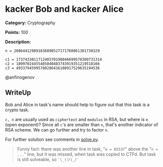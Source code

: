 # kacker Bob and kacker Alice


**Category:** Cryptography

**Points:** 100

**Description:**

```
n = 208644129891836890527171768061301730329

c1 = 173743301171240370198046699578309731314
c2 = 18997024455485040483743919351219518166
c3 = 49337945995780286416188917529635194536
```

@anfinogenov

## WriteUp 

Bob and Alice in task's name should help to figure out that this task is a crypto task.

`c, n` are usually used as `ciphertext` and `modulus` in RSA, but where is `e` (open exponent)? Since all `c`'s are smaller than `n`, that's another indicator of RSA scheme. We can go further and try to factor `n`. 

For further solution see comments in [solve.py](solve.py).

> Funny fact: there was another line in task, "`e = 65537`" above the "`n = ...`" line, but it was missed, when task was copied to CTFd. But task is still solveable, so `¯\_(ツ)_/¯`
